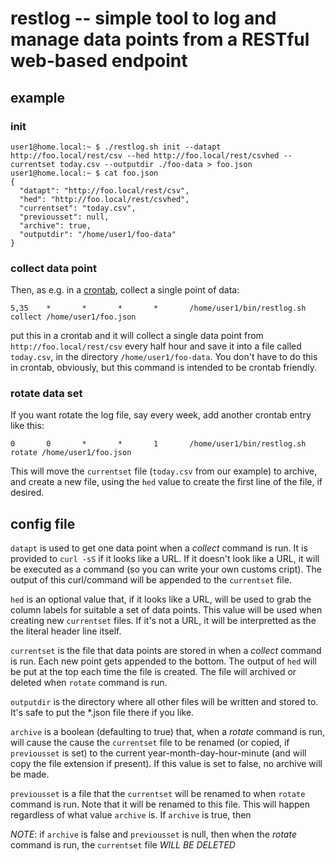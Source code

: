 # restlog -- simple tool to log and manage data points from a RESTful web-based endpoint

## example
### init
```
user1@home.local:~ $ ./restlog.sh init --datapt http://foo.local/rest/csv --hed http://foo.local/rest/csvhed --currentset today.csv --outputdir ./foo-data > foo.json
user1@home.local:~ $ cat foo.json
{
  "datapt": "http://foo.local/rest/csv",
  "hed": "http://foo.local/rest/csvhed",
  "currentset": "today.csv",
  "previousset": null,
  "archive": true,
  "outputdir": "/home/user1/foo-data"
}
```

### collect data point
Then, as e.g. in a [crontab](https://man7.org/linux/man-pages/man5/crontab.5.html), collect a single point of data:
```
5,35    *       *       *       *       /home/user1/bin/restlog.sh collect /home/user1/foo.json 
```
put this in a crontab and it will collect a single data point from `http://foo.local/rest/csv` every half hour and save it into a file called `today.csv`, in the directory `/home/user1/foo-data`. You don't have to do this in crontab, obviously, but this command is intended to be crontab friendly.

### rotate data set
If you want rotate the log file, say every week, add another crontab entry like this:
```
0       0       *       *       1       /home/user1/bin/restlog.sh rotate /home/user1/foo.json
```
This will move the `currentset` file (`today.csv` from our example) to archive, and create a new file, using the `hed` value to create the first line of the file, if desired.

## config file

`datapt` is used to get one data point when a *collect* command is run. It is provided to `curl -sS` if it looks like a URL. If it doesn't look like a URL, it will be executed as a command (so you can write your own customs cript). The output of this curl/command will be appended to the `currentset` file.

`hed` is an optional value that, if it looks like a URL, will be used to grab the column labels for suitable a set of data points. This value will be used when creating new `currentset` files. If it's not a URL, it will be interpretted as the the literal header line itself.

`currentset` is the file that data points are stored in when a *collect* command is run. Each new point gets appended to the bottom. The output of `hed` will be put at the top each time the file is created. The file will archived or deleted when `rotate` command is run.

`outputdir` is the directory where all other files will be written and stored to. It's safe to put the \*.json file there if you like.

`archive` is a boolean (defaulting to true) that, when a *rotate* command is run, will cause the cause the `currentset` file to be renamed (or copied, if `previousset` is set) to the current year-month-day-hour-minute (and will copy the file extension if present). If this value is set to false, no archive will be made. 

`previousset` is a file that the `currentset` will be renamed to when `rotate` command is run. Note that it will be renamed to this file. This will happen regardless of what value `archive` is.  If `archive` is true, then 

*NOTE*: if `archive` is false and `previousset` is null, then when the *rotate* command is run, the `currentset` file *WILL BE DELETED* 
